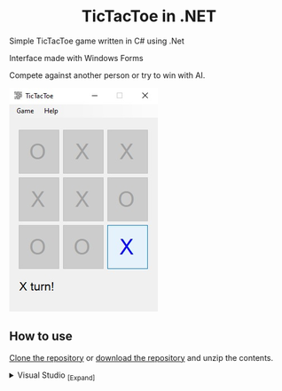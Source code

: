 <h1 align="center">
	TicTacToe in .NET
</h1>
Simple TicTacToe game written in C# using .Net
<p>Interface made with Windows Forms</p>
<p>Compete against another person or try to win with AI.</p>
<img src="./screenshot.jpg" alt="screenshot">
<h2> How to use</h2>

[Clone the repository](https://docs.github.com/en/repositories/creating-and-managing-repositories/cloning-a-repository) or [download the repository](https://github.com/krzywicki1/TicTacToe/archive/refs/heads/master.zip) and unzip the contents.

<details>
<summary>
Visual Studio <sub>[Expand]</sub>
</summary>
<p>

> 1. Install [Visual Studio](https://visualstudio.microsoft.com/) if not already installed.
>
> 2. Open the **`TicTacToe.sln`** file in Visual Studio.
>
> 3. Run the games with the `Debug`->`Start Debugging` (default hotkey `F5`) option in the menu strip.
